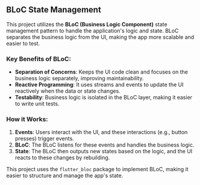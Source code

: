 ## BLoC State Management

This project utilizes the **BLoC (Business Logic Component)** state management pattern to handle the application's logic and state. BLoC separates the business logic from the UI, making the app more scalable and easier to test.

### Key Benefits of BLoC:
- **Separation of Concerns**: Keeps the UI code clean and focuses on the business logic separately, improving maintainability.
- **Reactive Programming**: It uses streams and events to update the UI reactively when the data or state changes.
- **Testability**: Business logic is isolated in the BLoC layer, making it easier to write unit tests.
  
### How it Works:
1. **Events**: Users interact with the UI, and these interactions (e.g., button presses) trigger events.
2. **BLoC**: The BLoC listens for these events and handles the business logic.
3. **State**: The BLoC then outputs new states based on the logic, and the UI reacts to these changes by rebuilding.

This project uses the `flutter_bloc` package to implement BLoC, making it easier to structure and manage the app's state.
